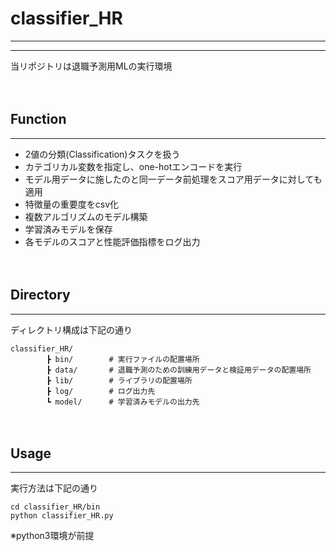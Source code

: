 # classifier_HR
***
***

当リポジトリは退職予測用MLの実行環境

　　
## Function
***
* 2値の分類(Classification)タスクを扱う
* カテゴリカル変数を指定し、one-hotエンコードを実行
* モデル用データに施したのと同一データ前処理をスコア用データに対しても適用
* 特徴量の重要度をcsv化
* 複数アルゴリズムのモデル構築
* 学習済みモデルを保存
* 各モデルのスコアと性能評価指標をログ出力

　　
## Directory
***
ディレクトリ構成は下記の通り
```
classifier_HR/
        ┣ bin/        # 実行ファイルの配置場所
        ┣ data/       # 退職予測のための訓練用データと検証用データの配置場所
        ┣ lib/        # ライブラリの配置場所
        ┣ log/        # ログ出力先
        ┗ model/      # 学習済みモデルの出力先
```

　　
## Usage
***
実行方法は下記の通り
```
cd classifier_HR/bin
python classifier_HR.py
```
※python3環境が前提
